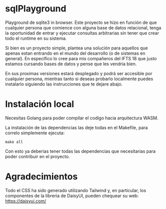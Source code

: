 # sqlPlayground

Playground de sqlite3 in browser. Este proyecto se hizo en función de que cualquier persona que comience con alguna base de datos relacional, tenga la oportunidad de entrar y ejecutar consultas arbitrarias sin tener que crear todo el runtime en su sistema. 

Si bien es un proyecto simple, plantea una solución para aquellos que apenas estan entrando en el mundo del desarrollo (o de sistemas en general). En específico lo cree para mis compañeros del IFTS 18 que justo estamos cursando bases de datos y pense que les vendria bien. 

En sus proximas versiones estará desplegado y podrá ser accesible por cualquier persona, mientras tanto si deseas probarlo localmente puedes instalarlo siguiendo las instrucciones que te dejare abajo. 

# Instalación local

Necesitas Golang para poder compilar el codigo hacia arquitectura WASM.

La instalación de las dependencias las deje todas en el Makefile, para correlo simplemente ejecuta:

```
make all
```

Con esto ya deberias tener todas las dependencias que necesitarias para poder contribuir en el proyecto.

# Agradecimientos

Todo el CSS ha sido generado utilizando Tailwind y, en particular, los componentes de la libreria de DaisyUI, pueden chequear su web: https://daisyui.com/

